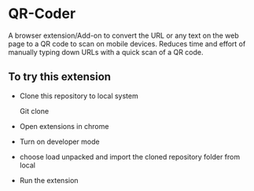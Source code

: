 # QR-Coder
A browser extension/Add-on to convert the URL or any text on the web page to a QR code to scan on mobile devices. Reduces time and effort of manually typing down URLs with a quick scan of a QR code.

To try this extension
------------------------------------------------------------------------------------------------------------------------------
- Clone this repository to local system

  Git clone 

- Open extensions in chrome
- Turn on developer mode
- choose load unpacked and import the cloned repository folder from local
- Run the extension
